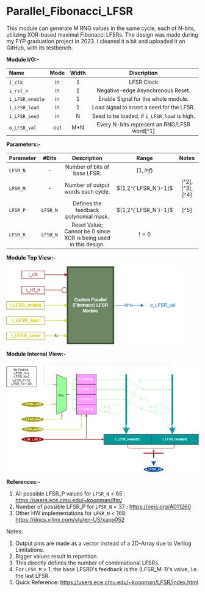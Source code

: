 # Parallel_Fibonacci_LFSR
This module can generate M RNG values in the same cycle, each of N-bits, utilizing XOR-based maximal Fibonacci LFSRs. The design was made during my FYP graduation project in 2023. I cleaned it a bit and uploaded it on GitHub, with its testbench. 

**Module I/O:-**

| Name           | Mode  | Width | Discription |
|:-------------- |:-----:|:-----:|:------------------------------------------:|
| `i_clk`        |  in   |   1   | LFSR Clock                                 |
| `i_rst_n`      |  in   |   1   | Negative-edge Asynchronous Reset.          |
| `i_LFSR_enable`|  in   |   1   | Enable Signal for the whole module.        |
| `i_LFSR_load`  |  in   |   1   | Load signal to insert a seed for the LFSR. |
| `i_LFSR_seed`  |  in   |   N   | Seed to be loaded, if `i_LFSR_load` is high. |
| `o_LFSR_val`   |  out  |  M*N  | Every N-bits represent an RNG/LFSR word[^1]|

**Parameters:-**

| Parameter      | #Bits  | Description                                                    | Range                |  Notes          |
|:-------------- |:------:|:--------------------------------------------------------------:|:--------------------:|:---------------:|
|`LFSR_N`        | -      |Number of bits of base LFSR.                                    |$[1,inf)$             |                 | 
|`LFSR_M`        | -      |Number of output words each cycle.                              |$[1,2^{`LFSR_N`}-1]$  | [^2],[^3],[^4]  |
|`LFSR_P`        |`LFSR_N`|Defines the feedback polynomial mask.                           |$[1,2^{`LFSR_N`}-1]$  | [^5]            |
|`LFSR_R`        |`LFSR_N`|Reset Value; Cannot be 0 since XOR is being used in this design.| $!=0$                |                 |


**Module Top View:-**

![alt text](/custom_parallel_lfsr_io.drawio.png "Top View")

**Module Internal View:-**

![alt text](/custom_parallel_lfsr_internal.drawio.png "Internal View")

**References:-**
1. All possible LFSR_P values for `LFSR_N` < 65 : https://users.ece.cmu.edu/~koopman/lfsr/
2. Number of possible LFSR_P  for `LFSR_N` < 37 : https://oeis.org/A011260
3. Other HW implementations   for `LFSR_N` < 168: https://docs.xilinx.com/v/u/en-US/xapp052

Notes:
1. Output pins are made as a vector instead of a 2D-Array due to Verilog Limitations.
2. Bigger values result in repetition.
3. This directly defines the number of combinational LFSRs.
4. For `LFSR_M` > 1, the base LFSR0's feedback is the (LFSR_M-1)'s value, i.e. the last LFSR.
5. Quick Reference: https://users.ece.cmu.edu/~koopman/LFSR/index.html
